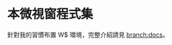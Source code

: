 本微視窗程式集
=======


針對我的習慣布置 W$ 環境，完整介紹請見
[branch:docs](https://github.com/BwayCer/scoop-bway.env/tree/docs)。

